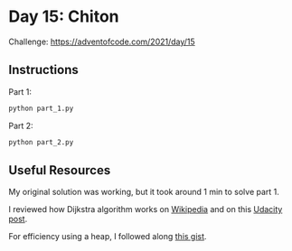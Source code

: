 # Day 15: Chiton

Challenge: https://adventofcode.com/2021/day/15

## Instructions

Part 1:

```python
python part_1.py
```

Part 2: 
```python
python part_2.py
```
## Useful Resources

My original solution was working, but it took around 1 min to solve part 1.

I reviewed how Dijkstra algorithm works on [Wikipedia](https://en.wikipedia.org/wiki/Dijkstra%27s_algorithm) 
and on this [Udacity post](https://www.udacity.com/blog/2021/10/implementing-dijkstras-algorithm-in-python.html).

For efficiency using a heap, I followed along [this gist](https://gist.github.com/kachayev/5990802).

